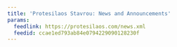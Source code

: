```yaml
---
title: 'Protesilaos Stavrou: News and Announcements'
params:
  feedlink: https://protesilaos.com/news.xml
  feedid: ccae1ed793ab84e0794229090128230f
---
```

